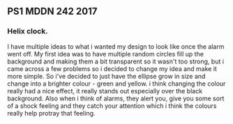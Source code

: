 ## PS1 MDDN 242 2017

### Helix clock. 


I have multiple ideas to what i wanted my design to look like once the alarm went off. My first idea was to have multiple random circles fill up the background and making them a bit transparent so it wasn't too strong, but i came across a few problems so i decided to change my idea and make it more simple. So i've decided to just have the ellipse grow in size and change into a brighter colour - green and yellow. i think changing the colour really had a nice effect, it really stands out especially over the black background. Also when i think of alarms, they alert you, give you some sort of a shock feeling and they catch your attention which i think the colours really help protray that feeling. 

